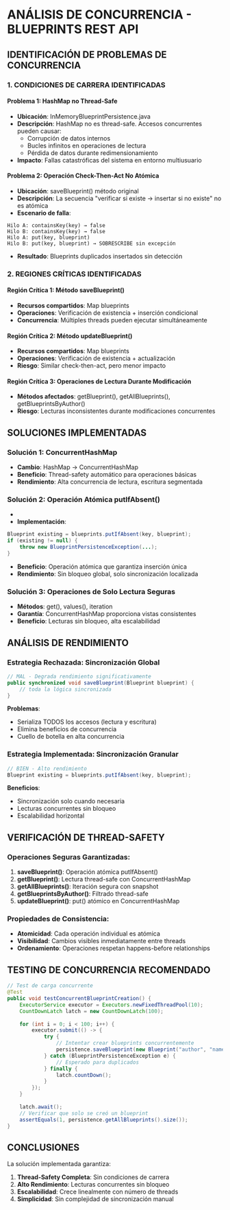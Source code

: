 # ANÁLISIS DE CONCURRENCIA - BLUEPRINTS REST API

## IDENTIFICACIÓN DE PROBLEMAS DE CONCURRENCIA

### 1. CONDICIONES DE CARRERA IDENTIFICADAS

#### Problema 1: HashMap no Thread-Safe

- **Ubicación**: InMemoryBlueprintPersistence.java
- **Descripción**: HashMap no es thread-safe. Accesos concurrentes pueden causar:
  - Corrupción de datos internos
  - Bucles infinitos en operaciones de lectura
  - Pérdida de datos durante redimensionamiento
- **Impacto**: Fallas catastróficas del sistema en entorno multiusuario

#### Problema 2: Operación Check-Then-Act No Atómica
 
- **Ubicación**: saveBlueprint() método original
- **Descripción**: La secuencia "verificar si existe → insertar si no existe" no es atómica
- **Escenario de falla**:

```
Hilo A: containsKey(key) → false
Hilo B: containsKey(key) → false  
Hilo A: put(key, blueprint)
Hilo B: put(key, blueprint) → SOBRESCRIBE sin excepción
```

- **Resultado**: Blueprints duplicados insertados sin detección

### 2. REGIONES CRÍTICAS IDENTIFICADAS

#### Región Crítica 1: Método saveBlueprint()

- **Recursos compartidos**: Map blueprints
- **Operaciones**: Verificación de existencia + inserción condicional
- **Concurrencia**: Múltiples threads pueden ejecutar simultáneamente

#### Región Crítica 2: Método updateBlueprint()

- **Recursos compartidos**: Map blueprints  
- **Operaciones**: Verificación de existencia + actualización
- **Riesgo**: Similar check-then-act, pero menor impacto

#### Región Crítica 3: Operaciones de Lectura Durante Modificación

- **Métodos afectados**: getBlueprint(), getAllBlueprints(), getBlueprintsByAuthor()
- **Riesgo**: Lecturas inconsistentes durante modificaciones concurrentes

## SOLUCIONES IMPLEMENTADAS

### Solución 1: ConcurrentHashMap

- **Cambio**: HashMap → ConcurrentHashMap
- **Beneficio**: Thread-safety automático para operaciones básicas
- **Rendimiento**: Alta concurrencia de lectura, escritura segmentada

### Solución 2: Operación Atómica putIfAbsent()
- 
- **Implementación**:

```java
Blueprint existing = blueprints.putIfAbsent(key, blueprint);
if (existing != null) {
    throw new BlueprintPersistenceException(...);
}
```
  
- **Beneficio**: Operación atómica que garantiza inserción única
- **Rendimiento**: Sin bloqueo global, solo sincronización localizada

### Solución 3: Operaciones de Solo Lectura Seguras

- **Métodos**: get(), values(), iteration
- **Garantía**: ConcurrentHashMap proporciona vistas consistentes
- **Beneficio**: Lecturas sin bloqueo, alta escalabilidad

## ANÁLISIS DE RENDIMIENTO

### Estrategia Rechazada: Sincronización Global

```java
// MAL - Degrada rendimiento significativamente
public synchronized void saveBlueprint(Blueprint blueprint) {
    // toda la lógica sincronizada
}
```

**Problemas**:

- Serializa TODOS los accesos (lectura y escritura)
- Elimina beneficios de concurrencia
- Cuello de botella en alta concurrencia

### Estrategia Implementada: Sincronización Granular

```java
// BIEN - Alto rendimiento
Blueprint existing = blueprints.putIfAbsent(key, blueprint);
```
**Beneficios**:

- Sincronización solo cuando necesaria
- Lecturas concurrentes sin bloqueo
- Escalabilidad horizontal

## VERIFICACIÓN DE THREAD-SAFETY

### Operaciones Seguras Garantizadas:

1. **saveBlueprint()**: Operación atómica putIfAbsent()
2. **getBlueprint()**: Lectura thread-safe con ConcurrentHashMap
3. **getAllBlueprints()**: Iteración segura con snapshot
4. **getBlueprintsByAuthor()**: Filtrado thread-safe
5. **updateBlueprint()**: put() atómico en ConcurrentHashMap

### Propiedades de Consistencia:

- **Atomicidad**: Cada operación individual es atómica
- **Visibilidad**: Cambios visibles inmediatamente entre threads
- **Ordenamiento**: Operaciones respetan happens-before relationships

## TESTING DE CONCURRENCIA RECOMENDADO

```java
// Test de carga concurrente
@Test
public void testConcurrentBlueprintCreation() {
    ExecutorService executor = Executors.newFixedThreadPool(10);
    CountDownLatch latch = new CountDownLatch(100);
    
    for (int i = 0; i < 100; i++) {
        executor.submit(() -> {
            try {
                // Intentar crear blueprints concurrentemente
                persistence.saveBlueprint(new Blueprint("author", "name", points));
            } catch (BlueprintPersistenceException e) {
                // Esperado para duplicados
            } finally {
                latch.countDown();
            }
        });
    }
    
    latch.await();
    // Verificar que solo se creó un blueprint
    assertEquals(1, persistence.getAllBlueprints().size());
}
```

## CONCLUSIONES

La solución implementada garantiza:

1. **Thread-Safety Completa**: Sin condiciones de carrera
2. **Alto Rendimiento**: Lecturas concurrentes sin bloqueo  
3. **Escalabilidad**: Crece linealmente con número de threads
4. **Simplicidad**: Sin complejidad de sincronización manual
